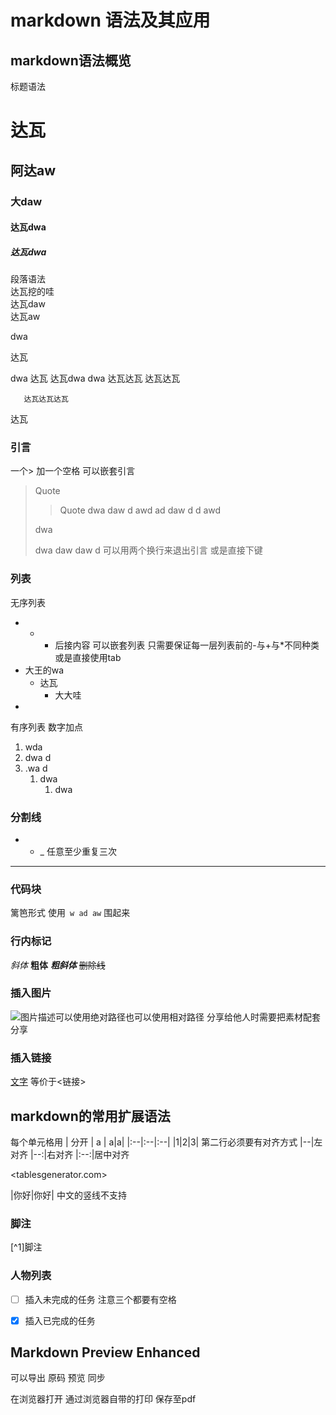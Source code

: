# markdown 语法及其应用
## markdown语法概览
标题语法
# 达瓦
## 阿达aw
### 大daw
#### 达瓦dwa
##### 达瓦dwa
段落语法  
达瓦挖的哇  
达瓦daw  
达瓦aw

 dwa 

  达瓦




   dwa
 达瓦
  达瓦dwa dwa
   达瓦达瓦
      达瓦达瓦

       达瓦达瓦达瓦
达瓦


### 引言
一个> 加一个空格
可以嵌套引言

> Quote
> > Quote
> > dwa daw
> > d awd ad
> daw d
> d awd
>
>  dwa
>
>  dwa
> daw 
daw d
可以用两个换行来退出引言
或是直接下键

### 列表
无序列表
- + * 后接内容
可以嵌套列表 只需要保证每一层列表前的-与+与*不同种类   或是直接使用tab
- 大王的wa
  - 达瓦
    -  大大哇
-  
有序列表
数字加点
1. wda
2. dwa d
1. .wa d
   1. dwa 
      1.  dwa
### 分割线
* - _ 任意至少重复三次
--- 

### 代码块
篱笆形式 使用``` w ad aw``` 围起来
### 行内标记
*斜体*
**粗体**
***粗斜体***
~~删除线~~

### 插入图片
![图片描述](屏幕截图2023-09-2200320.png)可以使用绝对路径也可以使用相对路径
分享给他人时需要把素材配套分享
### 插入链接
[文字](链接)
等价于<链接>

## markdown的常用扩展语法
每个单元格用 | 分开
| a | a|a|
|:--|:--|:--|
|1|2|3|
第二行必须要有对齐方式
|--|左对齐
|--:|右对齐
|:--:|居中对齐


<tablesgenerator.com>


|你好|你好| 中文的竖线不支持
### 脚注
[^1]脚注
### 人物列表
- [ ] 插入未完成的任务
注意三个都要有空格
- [x] 插入已完成的任务


## Markdown Preview Enhanced
可以导出
原码 预览 同步

在浏览器打开
通过浏览器自带的打印  保存至pdf